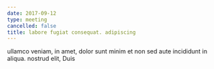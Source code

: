```yaml
---
date: 2017-09-12
type: meeting
cancelled: false
title: labore fugiat consequat. adipiscing
---
```

ullamco veniam, in amet, dolor sunt minim et non sed aute incididunt in aliqua. nostrud elit, Duis